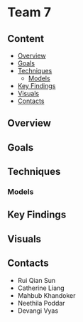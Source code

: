 # Team 7 

## Content

* [Overview](#overview)
* [Goals](#goals)
* [Techniques](#techniques)
    + [Models](#models)
* [Key Findings](#findings)
* [Visuals](#visuals)
* [Contacts](#contacts)

## Overview 

## Goals

## Techniques

### Models

## Key Findings

## Visuals

## Contacts

* Rui Qian Sun
* Catherine Liang
* Mahbub Khandoker
* Neethila Poddar
* Devangi Vyas